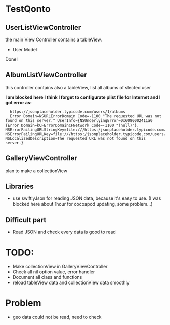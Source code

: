 # TestQonto

## UserListViewController
the main View Controller contains a tableView.

- User Model

Done!

## AlbumListViewController

this controller contains also a tableView, list all albums of slected user

**I am blocked here I think I forget to configurate plist file for Internet and I got error as:**

      https://jsonplaceholder.typicode.com/users/1/albums
      Error Domain=NSURLErrorDomain Code=-1100 "The requested URL was not found on this server." UserInfo={NSUnderlyingError=0x6080002411a0 {Error Domain=kCFErrorDomainCFNetwork Code=-1100 "(null)"}, NSErrorFailingURLStringKey=file:///https:/jsonplaceholder.typicode.com/users/1/albums, NSErrorFailingURLKey=file:///https:/jsonplaceholder.typicode.com/users/1/albums, NSLocalizedDescription=The requested URL was not found on this server.}



## GalleryViewController

plan to make a collectionView

## Libraries
- use swiftlyJson for reading JSON data, because it's easy to use. (I was blocked here about 1hour for cocoapod updating, some problem...)

## Difficult part
- Read JSON and check every data is good to read

# TODO:
- Make collectionView in GalleryViewController
- Check all nil option value, error handler
- Document all class and functions
- reload tableView data and collectionView data smoothly

# Problem
- geo data could not be read, need to check
